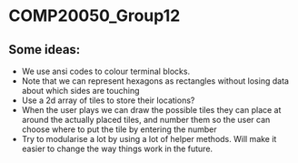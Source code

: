 # COMP20050_Group12
## Some ideas:
- We use ansi codes to colour terminal blocks.
- Note that we can represent hexagons as rectangles
without losing data about which sides are touching
- Use a 2d array of tiles to store their locations?
- When the user plays we can draw the possible tiles
they can place at around the actually placed tiles,
and number them so the user can choose where to put
the tile by entering the number
- Try to modularise a lot by using a lot of helper
methods.  Will make it easier to change the way things
work in the future.

